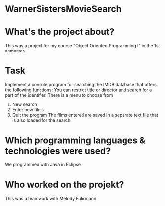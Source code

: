 # WarnerSistersMovieSearch

# What's the project about?
This was a project for my course "Object Oriented Programming I" in the 1st semester. 

# Task
Implement a console program for searching the IMDB database that offers the following functions:
You can restrict title or director and search for a part of the identifier.
There is a menu to choose from
  1) New search
  2) Enter new films
  3) Quit the program
The films entered are saved in a separate text file that is also loaded for the search.

# Which programming languages & technologies were used?
We programmed with Java in Eclipse

# Who worked on the projekt?
This was a teamwork with Melody Fuhrmann
